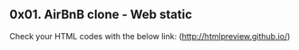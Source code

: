 ## 0x01. AirBnB clone - Web static

Check your HTML codes with the below link:
(http://htmlpreview.github.io/)
